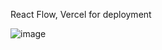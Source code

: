React Flow,
Vercel for deployment

![image](https://github.com/user-attachments/assets/f6e4bc98-1e0a-43ae-a962-1a50056e6906)
